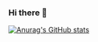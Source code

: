 ### Hi there 👋

[![Anurag's GitHub stats](https://github-readme-stats.vercel.app/api?username=Ishibashi-cgp&count_private=true&show_icons=true&theme=tokyonight)](https://github.com/anuraghazra/github-readme-stats)

<!--
**Ishibashi-cgp/Ishibashi-cgp** is a ✨ _special_ ✨ repository because its `README.md` (this file) appears on your GitHub profile.

Here are some ideas to get you started:

- 🔭 I’m currently working on ...
- 🌱 I’m currently learning ...
- 👯 I’m looking to collaborate on ...
- 🤔 I’m looking for help with ...
- 💬 Ask me about ...
- 📫 How to reach me: ...
- 😄 Pronouns: ...
- ⚡ Fun fact: ...
-->
